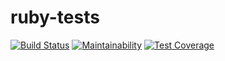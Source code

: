 # ruby-tests
[![Build Status](https://travis-ci.com/aggigie/ruby-tests.svg?branch=master)](https://travis-ci.org/aggigie/ruby-tests)
[![Maintainability](https://api.codeclimate.com/v1/badges/b31460b27313d6fd2c16/maintainability)](https://codeclimate.com/github/aggigie/ruby-tests/maintainability)
[![Test Coverage](https://api.codeclimate.com/v1/badges/b31460b27313d6fd2c16/test_coverage)](https://codeclimate.com/github/aggigie/ruby-tests/test_coverage)
